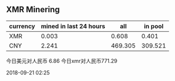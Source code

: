 ## XMR Minering

|currency|mined in last 24 hours|all|in pool|
|---|---|---|---|
|XMR|0.003|0.608|0.401|
|CNY|2.241|469.305|309.521|

今日美元对人民币 6.86	今日xmr对人民币771.29


2018-09-21 02:25